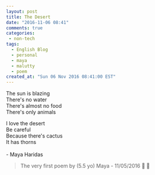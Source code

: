 ```yaml
---
layout: post
title: The Desert
date: "2016-11-06 08:41"
comments: true
categories:
 - non-tech
tags:
  - English Blog
  - personal
  - maya
  - malutty
  - poem
created_at: "Sun 06 Nov 2016 08:41:00 EST"
---
```

The sun is blazing<br />
There's no water<br />
There's almost no food<br />
There's only animals<br />

I love the desert<br />
Be careful<br />
Because there's cactus<br />
It has thorns<br />
<br />
 \- Maya Haridas

> The very first poem by (5.5 yo) Maya - 11/05/2016
> 🌵 🐫 
